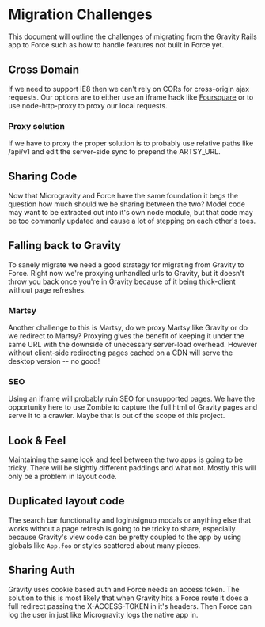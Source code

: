 # Migration Challenges

This document will outline the challenges of migrating from the Gravity Rails app to Force such as how to handle features not built in Force yet.

## Cross Domain

If we need to support IE8 then we can't rely on CORs for cross-origin ajax requests. Our options are to either use an iframe hack like [Foursquare](http://engineering.foursquare.com/2011/12/08/web-sites-are-clients-too/) or to use node-http-proxy to proxy our local requests.

### Proxy solution

If we have to proxy the proper solution is to probably use relative paths like /api/v1 and edit the server-side sync to prepend the ARTSY_URL.

## Sharing Code

Now that Microgravity and Force have the same foundation it begs the question how much should we be sharing between the two? Model code may want to be extracted out into it's own node module, but that code may be too commonly updated and cause a lot of stepping on each other's toes.

## Falling back to Gravity

To sanely migrate we need a good strategy for migrating from Gravity to Force. Right now we're proxying unhandled urls to Gravity, but it doesn't throw you back once you're in Gravity because of it being thick-client without page refreshes.

### Martsy

Another challenge to this is Martsy, do we proxy Martsy like Gravity or do we redirect to Martsy? Proxying gives the benefit of keeping it under the same URL with the downside of unecessary server-load overhead. However without client-side redirecting pages cached on a CDN will serve the desktop version -- no good!

### SEO

Using an iframe will probably ruin SEO for unsupported pages. We have the opportunity here to use Zombie to capture the full html of Gravity pages and serve it to a crawler. Maybe that is out of the scope of this project.

## Look & Feel

Maintaining the same look and feel between the two apps is going to be tricky. There will be slightly different paddings and what not. Mostly this will only be a problem in layout code.

## Duplicated layout code

The search bar functionality and login/signup modals or anything else that works without a page refresh is going to be tricky to share, especially because Gravity's view code can be pretty coupled to the app by using globals like `App.foo` or styles scattered about many pieces.

## Sharing Auth

Gravity uses cookie based auth and Force needs an access token. The solution to this is most likely that when Gravity hits a Force route it does a full redirect passing the X-ACCESS-TOKEN in it's headers. Then Force can log the user in just like Microgravity logs the native app in.